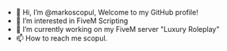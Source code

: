 - 👋 Hi, I’m @markoscopul, Welcome to my GitHub profile!
- 👀 I’m interested in FiveM Scripting
- 🌱 I’m currently working on my FiveM server "Luxury Roleplay"
- 📫 How to reach me scopul.
